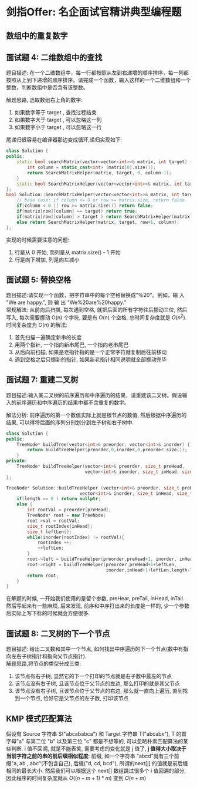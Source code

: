 # 剑指Offer: 名企面试官精讲典型编程题

## 数组中的重复数字

## 面试题 4: 二维数组中的查找

题目描述: 在一个二维数组中，每一行都按照从左到右递增的顺序排序，每一列都按照从上到下递增的顺序排序。请完成一个函数，输入这样的一个二维数组和一个整数，判断数组中是否含有该整数。<br>

解题思路, 选取数组右上角的数字:
1. 如果数字等于 target , 查找过程结束
2. 如果数字大于 target , 可以忽略这一列
3. 如果数字小于 target , 可以忽略这一行

尾递归很容易在编译器那边变成循环,递归实现如下:
```C++
class Solution {
public:
    static bool searchMatrix(vector<vector<int>>& matrix, int target) {
        int column = static_cast<int> (matrix[0].size());
        return SearchMatrixHelper(matrix, target, 0, column-1);
    }
    static bool SearchMatrixHelper(vector<vector<int>>& matrix, int target, int row, int column);
};
bool Solution::SearchMatrixHelper(vector<vector<int>>& matrix, int target, int row, int column){
    // base case: if column <= 0 or row >= matrix.size, return false
    if(column < 0 || row >= matrix.size()) return false;
    if(matrix[row][column] == target) return true;
    if(matrix[row][column] > target ) return SearchMatrixHelper(matrix, target, row, column-1);
    else return SearchMatrixHelper(matrix, target, row+1, column);
};
```
实现的时候需要注意的问题:
1. 行是从 0 开始, 而列是从 matrix.size() - 1 开始
2. 行是向下增加, 列是向左减小 
## 面试题 5: 替换空格

题目描述:请实现一个函数，把字符串中的每个空格替换成"％20"。例如，输 入 "We are happy.”, 则 输 出 "We%20are%20happy." <br>
常规解法: 从前向后扫描, 每次遇到空格, 就把后面的所有字符往后挪动三位, 然后写入, 每次需要挪动 O(n) 个字符, 要是有 O(n) 个空格, 总时间复杂度就是 $O(n^2)$. <br>
时间复杂度为 $O(n)$ 的解法:
1. 首先扫描一遍确定新串的长度
2. 用两个指针, 一个指向新串尾巴, 一个指向老串尾巴 
3. 从后向前扫描, 如果是老指针指的是一个正常字符就复制后往前移动
4. 遇到空格之后只挪新的指针, 如果新老指针相同说明就全部挪动完毕


## 面试题 7: 重建二叉树

题目描述:输入某二叉树的前序遍历和中序遍历的结果，请重建该二叉树。假设输入的前序遍历和中序遍历的结果中都不含重复的数字。<br>

解法分析: 前序遍历的第一个数值实际上就是根节点的数值, 然后根据中序遍历的结果, 可以得将后面的序列分别划分到左子树和右子树中.
```C++
class Solution {
public:
    TreeNode* buildTree(vector<int>& preorder, vector<int>& inorder) {
        return buildTreeHelper(preorder,0,inorder,0,preorder.size());
    }
private:
    TreeNode* buildTreeHelper(vector<int>& preorder, size_t preHead, 
                              vector<int>& inorder, size_t inHead, size_t length);
};

TreeNode* Solution::buildTreeHelper (vector<int>& preorder, size_t preHead,
                            vector<int>& inorder, size_t inHead, size_t length){
    if(length == 0 ) return nullptr;
    else {
        int rootVal = preorder[preHead];
        TreeNode* root = new TreeNode;
        root->val = rootVal;
        size_t rootIndex{inHead};
        size_t leftLen{};
        while(inorder[rootIndex] != rootVal){
            rootIndex ++;
            ++leftLen;
        }
        root->left = buildTreeHelper(preorder,preHead+1, inorder, inHead,leftLen);
        root->right = buildTreeHelper(preorder,preHead+1+leftLen,
                                      inorder,inHead+1+leftLen,length-leftLen-1 );
        return root;
    }
}
```
在解题的时候, 一开始我们使用的是留个参数, preHear, preTail, inHead, inTail. 然后写起来有一些麻烦, 后来发现, 前序和中序打出来的长度是一样的, 少一个参数后实际上写下标的时候就会方便很多.

## 面试题 8: 二叉树的下一个节点

题目描述: 给出二叉数和其中一个节点, 如何找出中序遍历的下一个节点(数中有指向左右子树指针和指向父节点指针).<br>
解题思路,将节点的类型分成三类:
1. 该节点有右子树, 显然它的下一个打印的节点就是右子数中最左的节点
2. 该节点没有右子树, 且该节点位于父节点的左边, 那么打印的就是其父节点
3. 该节点没有右子树, 且该节点位于父节点的右边, 那么就一直向上遍历, 直到找到一个节点, 恰好它是父节点的左子数, 打印该节点

## KMP 模式匹配算法

假设有 Source 字符串 S("abcababca") 和 Target 字符串 T("abcabx"), T 的首字母"a" 与第二位 "b" 以及第三位 "c" 都是不想等的, 可以忽略朴素匹配算法的某些判断. i 值不回溯, 就是不能表笑, 需要考虑的变化就是 j 值了, **j 值得大小取决于当前字符之前的串的前后缀相似程度**:
前缀, 如一个字符串 "abcd"就有三个前缀"a, ab , abc"(不包含自己), 后缀("d, cd, bcd"), 所谓的next[j] 的值就是前后缀相同的最长大小. 然后我们可以根据这个 next[] 数组跳过很多个 i 值回溯的部分, 因此程序的时间复杂度就从 $O((n-m+1)*m)$ 变到 $O(n+m)$